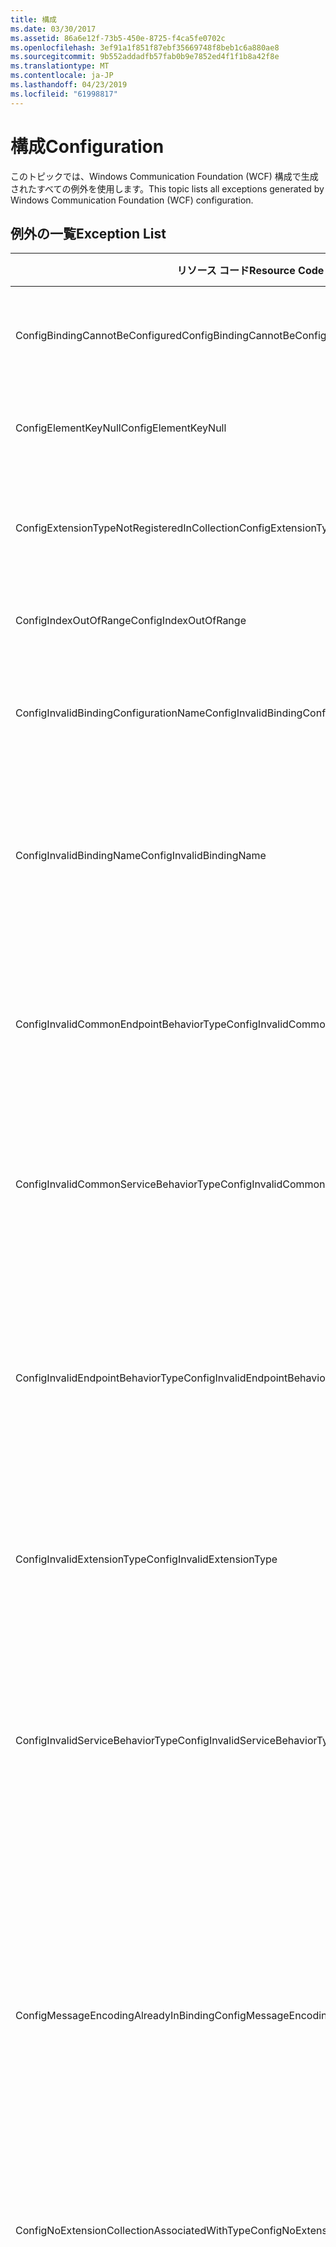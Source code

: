 ```yaml
---
title: 構成
ms.date: 03/30/2017
ms.assetid: 86a6e12f-73b5-450e-8725-f4ca5fe0702c
ms.openlocfilehash: 3ef91a1f851f87ebf35669748f8beb1c6a880ae8
ms.sourcegitcommit: 9b552addadfb57fab0b9e7852ed4f1f1b8a42f8e
ms.translationtype: MT
ms.contentlocale: ja-JP
ms.lasthandoff: 04/23/2019
ms.locfileid: "61998817"
---
```

# <a name="configuration"></a><span data-ttu-id="e407f-102">構成</span><span class="sxs-lookup"><span data-stu-id="e407f-102">Configuration</span></span>
<span data-ttu-id="e407f-103">このトピックでは、Windows Communication Foundation (WCF) 構成で生成されたすべての例外を使用します。</span><span class="sxs-lookup"><span data-stu-id="e407f-103">This topic lists all exceptions generated by Windows Communication Foundation (WCF) configuration.</span></span>  
  
## <a name="exception-list"></a><span data-ttu-id="e407f-104">例外の一覧</span><span class="sxs-lookup"><span data-stu-id="e407f-104">Exception List</span></span>  
  
|<span data-ttu-id="e407f-105">リソース コード</span><span class="sxs-lookup"><span data-stu-id="e407f-105">Resource Code</span></span>|<span data-ttu-id="e407f-106">リソースの文字列</span><span class="sxs-lookup"><span data-stu-id="e407f-106">Resource String</span></span>|  
|-------------------|---------------------|  
|<span data-ttu-id="e407f-107">ConfigBindingCannotBeConfigured</span><span class="sxs-lookup"><span data-stu-id="e407f-107">ConfigBindingCannotBeConfigured</span></span>|<span data-ttu-id="e407f-108">サービス エンドポイントのバインディングを構成できません。</span><span class="sxs-lookup"><span data-stu-id="e407f-108">The binding on the service endpoint cannot be configured.</span></span>|  
|<span data-ttu-id="e407f-109">ConfigElementKeyNull</span><span class="sxs-lookup"><span data-stu-id="e407f-109">ConfigElementKeyNull</span></span>|<span data-ttu-id="e407f-110">指定された構成要素キーを NULL にすることはできません。</span><span class="sxs-lookup"><span data-stu-id="e407f-110">The specific configuration element key cannot be null.</span></span>|  
|<span data-ttu-id="e407f-111">ConfigExtensionTypeNotRegisteredInCollection</span><span class="sxs-lookup"><span data-stu-id="e407f-111">ConfigExtensionTypeNotRegisteredInCollection</span></span>|<span data-ttu-id="e407f-112">指定された拡張の型は、指定された拡張のコレクションに登録されていません。</span><span class="sxs-lookup"><span data-stu-id="e407f-112">The specific extension type is not registered in the specific extension collection.</span></span>|  
|<span data-ttu-id="e407f-113">ConfigIndexOutOfRange</span><span class="sxs-lookup"><span data-stu-id="e407f-113">ConfigIndexOutOfRange</span></span>|<span data-ttu-id="e407f-114">指定された属性の値が範囲外です。</span><span class="sxs-lookup"><span data-stu-id="e407f-114">The value for the specific attribute is out of range.</span></span>|  
|<span data-ttu-id="e407f-115">ConfigInvalidBindingConfigurationName</span><span class="sxs-lookup"><span data-stu-id="e407f-115">ConfigInvalidBindingConfigurationName</span></span>|<span data-ttu-id="e407f-116">指定された構成に指定された名前のバインディングが含まれていません。</span><span class="sxs-lookup"><span data-stu-id="e407f-116">The specific configuration does not have a binding with the specific name.</span></span>|  
|<span data-ttu-id="e407f-117">ConfigInvalidBindingName</span><span class="sxs-lookup"><span data-stu-id="e407f-117">ConfigInvalidBindingName</span></span>|<span data-ttu-id="e407f-118">指定された構成に指定された名前のバインディングが含まれていません。</span><span class="sxs-lookup"><span data-stu-id="e407f-118">The specific configuration does not have a binding with the specific name.</span></span> <span data-ttu-id="e407f-119">これはこのバインディングに対して無効な値です。</span><span class="sxs-lookup"><span data-stu-id="e407f-119">This is an invalid value for the binding.</span></span>|  
|<span data-ttu-id="e407f-120">ConfigInvalidCommonEndpointBehaviorType</span><span class="sxs-lookup"><span data-stu-id="e407f-120">ConfigInvalidCommonEndpointBehaviorType</span></span>|<span data-ttu-id="e407f-121">指定された動作拡張は指定された型を実装していないため、共通エンドポイント動作に追加できません。</span><span class="sxs-lookup"><span data-stu-id="e407f-121">Cannot add the specific behavior extension to the common endpoint behavior because it does not implement the specific type.</span></span>|  
|<span data-ttu-id="e407f-122">ConfigInvalidCommonServiceBehaviorType</span><span class="sxs-lookup"><span data-stu-id="e407f-122">ConfigInvalidCommonServiceBehaviorType</span></span>|<span data-ttu-id="e407f-123">指定された動作拡張は指定された型を実装していないため、共通サービス動作に追加できません。</span><span class="sxs-lookup"><span data-stu-id="e407f-123">Cannot add the specific behavior extension to the common service behavior because it does not implement the specific type.</span></span>|  
|<span data-ttu-id="e407f-124">ConfigInvalidEndpointBehaviorType</span><span class="sxs-lookup"><span data-stu-id="e407f-124">ConfigInvalidEndpointBehaviorType</span></span>|<span data-ttu-id="e407f-125">基になる動作型が IServiceBehavior インターフェイスを実装していないため、指定された動作拡張を指定されたエンドポイント動作に追加できません。</span><span class="sxs-lookup"><span data-stu-id="e407f-125">Cannot add the specific behavior extension to the specific endpoint behavior because the underlying behavior type does not implement the IServiceBehavior interface.</span></span>|  
|<span data-ttu-id="e407f-126">ConfigInvalidExtensionType</span><span class="sxs-lookup"><span data-stu-id="e407f-126">ConfigInvalidExtensionType</span></span>|<span data-ttu-id="e407f-127">指定された型をコレクションで使用するには、指定された拡張から派生する必要があります。</span><span class="sxs-lookup"><span data-stu-id="e407f-127">The specific type must derive from the specific extension to be used in the collection.</span></span>|  
|<span data-ttu-id="e407f-128">ConfigInvalidServiceBehaviorType</span><span class="sxs-lookup"><span data-stu-id="e407f-128">ConfigInvalidServiceBehaviorType</span></span>|<span data-ttu-id="e407f-129">基になる動作型が IServiceBehavior インターフェイスを実装していないため、動作拡張を指定された名前のサービス動作に追加できません。</span><span class="sxs-lookup"><span data-stu-id="e407f-129">Cannot add the behavior extension 'to the service behavior with the specific name because the underlying behavior type does not implement the IServiceBehavior interface.</span></span>|  
|<span data-ttu-id="e407f-130">ConfigMessageEncodingAlreadyInBinding</span><span class="sxs-lookup"><span data-stu-id="e407f-130">ConfigMessageEncodingAlreadyInBinding</span></span>|<span data-ttu-id="e407f-131">指定されたメッセージ エンコーディング要素を追加できません。</span><span class="sxs-lookup"><span data-stu-id="e407f-131">Cannot add the specific message encoding element.</span></span> <span data-ttu-id="e407f-132">指定されたバインディングには、別のメッセージ エンコーディング要素が既に存在しています。</span><span class="sxs-lookup"><span data-stu-id="e407f-132">Another message encoding element already exists in the specific binding.</span></span> <span data-ttu-id="e407f-133">バインディングのメッセージ エンコーディング要素は各バインディングに 1 つしか指定できません。</span><span class="sxs-lookup"><span data-stu-id="e407f-133">There can only be one message encoding element for each binding.</span></span>|  
|<span data-ttu-id="e407f-134">ConfigNoExtensionCollectionAssociatedWithType</span><span class="sxs-lookup"><span data-stu-id="e407f-134">ConfigNoExtensionCollectionAssociatedWithType</span></span>|<span data-ttu-id="e407f-135">指定された型の拡張に関連付けられた拡張のコレクションが見つかりません。</span><span class="sxs-lookup"><span data-stu-id="e407f-135">Cannot find the extension collection associated with extension of the specific type.</span></span>|  
|<span data-ttu-id="e407f-136">ConfigSectionNotFound</span><span class="sxs-lookup"><span data-stu-id="e407f-136">ConfigSectionNotFound</span></span>|<span data-ttu-id="e407f-137">指定された構成セクションを作成できません。</span><span class="sxs-lookup"><span data-stu-id="e407f-137">The specific configuration section cannot be created.</span></span> <span data-ttu-id="e407f-138">Machine.config ファイルに情報がありません。</span><span class="sxs-lookup"><span data-stu-id="e407f-138">The Machine.config file is missing information.</span></span> <span data-ttu-id="e407f-139">構成セクションが適切に登録されていること、およびセクション名を正しく入力していることを確認してください。</span><span class="sxs-lookup"><span data-stu-id="e407f-139">Verify that this configuration section is properly registered and that you have correctly spelled the section name.</span></span> <span data-ttu-id="e407f-140">Windows Communication Foundation セクションの場合は、ServiceModelReg.exe -i を実行してこのエラーを修正してください。</span><span class="sxs-lookup"><span data-stu-id="e407f-140">For Windows Communication Foundation sections, run ServiceModelReg.exe -i to fix this error.</span></span>|  
|<span data-ttu-id="e407f-141">ConfigTransportAlreadyInBinding</span><span class="sxs-lookup"><span data-stu-id="e407f-141">ConfigTransportAlreadyInBinding</span></span>|<span data-ttu-id="e407f-142">指定されたトランスポート要素を追加できません。</span><span class="sxs-lookup"><span data-stu-id="e407f-142">Cannot add the specific transport element.</span></span> <span data-ttu-id="e407f-143">指定されたバインディングには、別のトランスポート要素が既に存在しています。</span><span class="sxs-lookup"><span data-stu-id="e407f-143">Another transport element already exists in the specific binding.</span></span> <span data-ttu-id="e407f-144">バインディングのメッセージ エンコーディング要素は各バインディングに 1 つしか指定できません。</span><span class="sxs-lookup"><span data-stu-id="e407f-144">There can only be one message encoding element for each binding.</span></span>|
